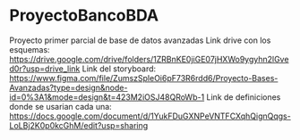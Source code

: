 # ProyectoBancoBDA
Proyecto primer parcial de base de datos avanzadas
Link drive con los esquemas:
https://drive.google.com/drive/folders/1ZRBnKE0jiGE07jHXWo9ygyhn2lGved0r?usp=drive_link
Link del storyboard:
https://www.figma.com/file/ZumszSpleOi6pF73R6rdd6/Proyecto-Bases-Avanzadas?type=design&node-id=0%3A1&mode=design&t=423M2iOSJ48QRoWb-1
Link de definiciones donde se usarian cada una:
https://docs.google.com/document/d/1YukFDuGXNPeVNTFCXqhQignQqgs-LoLBj2K0p0kcGhM/edit?usp=sharing

